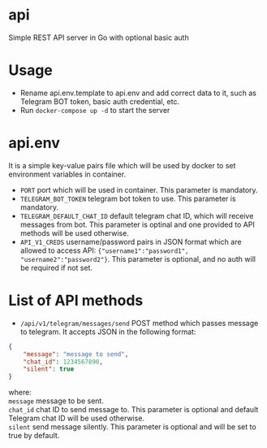 # api
Simple REST API server in Go with optional basic auth

# Usage
* Rename api.env.template to api.env and add correct data to it, such as Telegram BOT token, basic auth credential, etc.
* Run `docker-compose up -d` to start the server

# api.env
It is a simple key-value pairs file which will be used by docker to set environment variables in container.
* `PORT` port which will be used in container. This parameter is mandatory.
* `TELEGRAM_BOT_TOKEN` telegram bot token to use. This parameter is mandatory.
* `TELEGRAM_DEFAULT_CHAT_ID` default telegram chat ID, which will receive messages from bot. This parameter is optinal and one provided to API methods will be used otherwise.
* `API_V1_CREDS` username/password pairs in JSON format which are allowed to access API: `{"username1":"password1", "username2":"password2"}`. This parameter is optional, and no auth will be required if not set.

# List of API methods
* `/api/v1/telegram/messages/send` POST method which passes message to telegram. It accepts JSON in the following format:
```json
{
    "message": "message to send",
    "chat_id": 1234567890,
    "silent": true
}
```
where:<br>
`message` message to be sent.<br>
`chat_id` chat ID to send message to. This parameter is optional and default Telegram chat ID will be used otherwise.<br>
`silent` send message silently. This parameter is optional and will be set to true by default.
